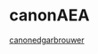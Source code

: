 # canonAEA
[canonedgarbrouwer](https://github.com/edgarbrouwer/canonAEA/blob/master/Untitled2.ipynb)
